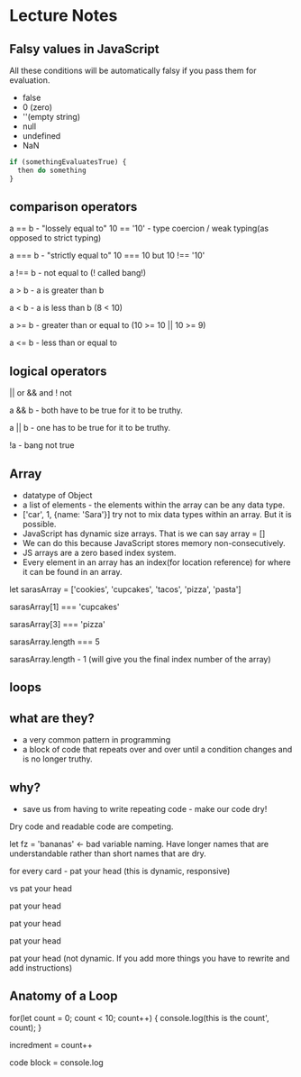# Lecture Notes

## Falsy values in JavaScript
All these conditions will be automatically falsy if you pass them for evaluation.

- false
- 0 (zero)
- ''(empty string)
- null
- undefined
- NaN


```javascript
if (somethingEvaluatesTrue) {
  then do something
}
```
## comparison operators
a == b - "lossely equal to" 10 == '10' - type coercion / weak typing(as opposed to strict typing)

a === b - "strictly equal to" 10 === 10 but 10 !== '10'

a !== b - not equal to (! called bang!)

a > b - a is greater than b

a < b - a is less than b (8 < 10)

a >= b - greater than or equal to (10 >= 10 || 10 >= 9)

a <= b - less than or equal to

## logical operators 

|| or
&& and
! not

a && b - both have to be true for it to be truthy.

a || b - one has to be true for it to be truthy.

!a - bang not true

## Array
- datatype of Object
- a list of elements - the elements within the array can be any data type.
- ['car', 1, {name: 'Sara'}] try not to mix data types within an array. But it is possible.
- JavaScript has dynamic size arrays. That is we can say array = []
- We can do this because JavaScript stores memory non-consecutively.
- JS arrays are a zero based index system.
- Every element in an array has an index(for location reference) for where it can be found in an array.

let sarasArray = ['cookies', 'cupcakes', 'tacos', 'pizza', 'pasta']

sarasArray[1] === 'cupcakes'

sarasArray[3] === 'pizza'

sarasArray.length === 5

sarasArray.length - 1 (will give you the final index number of the array)

## loops

## what are they?
- a very common pattern in programming
- a block of code that repeats over and over until a condition changes and is no longer truthy.

## why?
- save us from having to write repeating code - make our code dry!

 Dry code and readable code are competing.

 let fz = 'bananas' <- bad variable naming. Have longer names that are understandable rather than short names that are dry.

 for every card - pat your head (this is dynamic, responsive)

 vs
 pat your head

 pat your head
 
 pat your head
 
 pat your head
 
 pat your head (not dynamic. If you add more things you have to rewrite and add instructions)

## Anatomy of a Loop

for(let count = 0; count < 10; count++) {
  console.log(this is the count', count);
}

incredment = count++

code block = console.log

